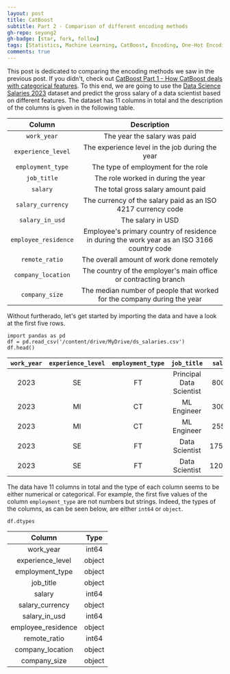 ```yaml
---
layout: post
title: CatBoost
subtitle: Part 2 - Comparison of different encoding methods
gh-repo: seyong2
gh-badge: [star, fork, follow]
tags: [Statistics, Machine Learning, CatBoost, Encoding, One-Hot Encoding, Label Encoding, Target Encoding]
comments: true
---
```


This post is dedicated to comparing the encoding methods we saw in the previous post. If you didn't, check out [CatBoost Part 1 - How CatBoost deals with categorical features](https://seyong2.github.io/2023-05-21-catboost1/). To this end, we are going to use the [Data Science Salaries 2023](https://www.kaggle.com/datasets/arnabchaki/data-science-salaries-2023) dataset and predict the gross salary of a data scientist based on different features. The dataset has 11 columns in total and the description of the columns is given in the following table.

| Column | Description |
| :---: | :---: |
| `work_year` | The year the salary was paid |
| `experience_level` | The experience level in the job during the year | 
| `employment_type` | The type of employment for the role |
| `job_title` | The role worked in during the year |
| `salary` | The total gross salary amount paid |
| `salary_currency` | The currency of the salary paid as an ISO 4217 currency code |
| `salary_in_usd` | The salary in USD|
| `employee_residence` | Employee's primary country of residence in during the work year as an ISO 3166 country code |
| `remote_ratio` | The overall amount of work done remotely | 
| `company_location` | The country of the employer's main office or contracting branch |
| `company_size` | The median number of people that worked for the company during the year |

Without furtherado, let's get started by importing the data and have a look at the first five rows.

```
import pandas as pd
df = pd.read_csv('/content/drive/MyDrive/ds_salaries.csv')
df.head()
```

| `work_year` | `experience_level` | `employment_type` | `job_title` | `salary` | `salary_currency` | `salary_in_usd`	| `employee_residence` | `remote_ratio` | `company_location` | `company_size` |
| :---: | :---: | :---: | :---: | :---: | :---: | :---: | :---: | :---: | :---: | :---: |
| 2023 | SE | FT | Principal Data Scientist | 80000	| EUR | 85847 | ES | 100 | ES | L |
| 2023 | MI | CT | ML Engineer | 30000	| USD | 30000 | US | 100 | US | S |
| 2023 | MI | CT | ML Engineer | 25500	| USD | 25500 | US | 100 | US | S |
| 2023 | SE | FT | Data Scientist | 175000	| USD | 175000 | CA | 100 | CA | M |
| 2023 | SE | FT | Data Scientist | 120000	| USD | 120000 | CA | 100 | CA | M |

The data have 11 columns in total and the type of each column seems to be either numerical or categorical. For example, the first five values of the column `employment_type` are not numbers but strings. Indeed, the types of the columns, as can be seen below, are either `int64` or `object`.

```
df.dtypes
```
| Column | Type |
| :---: | :---: |
| work_year | int64 |
| experience_level | object |
| employment_type | object |
| job_title | object |
| salary | int64 | 
| salary_currency | object |
| salary_in_usd | int64 |
| employee_residence | object |
| remote_ratio | int64 |
| company_location | object |
| company_size | object |
